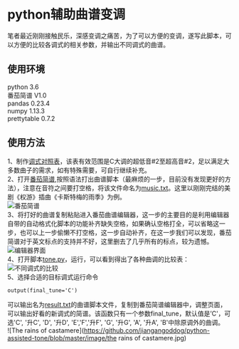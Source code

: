 # python辅助曲谱变调
笔者最近刚刚接触民乐，深感变调之痛苦，为了可以方便的变调，遂写此脚本，可以方便的比较各调式的相关参数，并输出不同调式的曲谱。

## 使用环境
python 3.6<br>
番茄简谱 V1.0<br>
pandas 0.23.4<br>
numpy 1.13.3<br>
prettytable 0.7.2

## 使用方法
1、制作[调式对照表](https://github.com/jiangangoddog/python-assisted-tone/blob/master/tone.xlsx)，该表有效范围是C大调的超低音#2至超高音#2，足以满足大多数曲子的需求，如有特殊需要，可自行继续补充。<br>
2、打开[番茄简谱](http://jianpu99.net/),按照语法打出曲谱脚本（最麻烦的一步，目前没有发现更好的方法），注意在音符之间要打空格，将该文件命名为[music.txt](https://github.com/jiangangoddog/python-assisted-tone/blob/master/music.txt)。这里以刚刚完结的美剧《权游》插曲《卡斯特梅的雨季》为例。<br>
![番茄简谱](https://github.com/jiangangoddog/python-assisted-tone/blob/master/image/%E7%95%AA%E8%8C%84%E7%AE%80%E8%B0%B1.png)<br>
3、将打好的曲谱复制粘贴进入番茄曲谱编辑器，这一步的主要目的是利用编辑器自带的自动格式化脚本的功能补齐缺失空格，如果确认空格打全，可以省略这一步，也可以上一步偷懒不打空格，这一步自动补齐，在这一步我们可以发现，番茄简谱对于英文标点的支持并不好，这里删去了几乎所有的标点，较为遗憾。<br>
![编辑器界面](https://github.com/jiangangoddog/python-assisted-tone/blob/master/image/123.png)<br>
4、打开脚本[tone.py](https://github.com/jiangangoddog/python-assisted-tone/blob/master/tone.py)，运行，可以看到得出了各种曲调的比较表：<br>
![不同调式的比较](https://github.com/jiangangoddog/python-assisted-tone/blob/master/image/QQ%E6%88%AA%E5%9B%BE20190524001720.png)<br>
5、选择合适的目标调式运行命令<br>
```
output(final_tune='C')
```
可以输出名为[result.txt](https://github.com/jiangangoddog/python-assisted-tone/blob/master/result.txt)的曲谱脚本文件，复制到番茄简谱编辑器中，调整页面，可以输出好看的新调式的简谱。该函数只有一个参数final_tune，默认值是’C'，可选'C', '升C', 'D', '升D', 'E','F','升F', 'G', '升G', 'A', '升A', 'B'中除原调外的曲调。<br>
![The rains of castamere](https://github.com/jiangangoddog/python-assisted-tone/blob/master/image/the rains of castamere.jpg)
